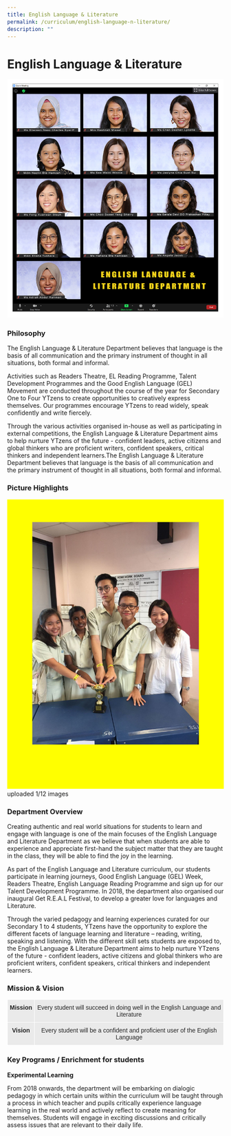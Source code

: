 ```yaml
---
title: English Language & Literature
permalink: /curriculum/english-language-n-literature/
description: ""
---
```

# **English Language & Literature**

![](/images/ENG.jpg)

### Philosophy

The English Language & Literature Department believes that language is the basis of all communication and the primary instrument of thought in all situations, both formal and informal.  

Activities such as Readers Theatre, EL Reading Programme, Talent Development Programmes and the Good English Language (GEL) Movement are conducted throughout the course of the year for Secondary One to Four YTzens to create opportunities to creatively express themselves. Our programmes encourage YTzens to read widely, speak confidently and write fiercely. 

Through the various activities organised in-house as well as participating in external competitions, the English Language & Literature Department aims to help nurture YTzens of the future - confident leaders, active citizens and global thinkers who are proficient writers, confident speakers, critical thinkers and independent learners.The English Language & Literature Department believes that language is the basis of all communication and the primary instrument of thought in all situations, both formal and informal.  

### Picture Highlights

![](/images/1%20(V2).jpg)
uploaded 1/12 images



### Department Overview

Creating authentic and real world situations for students to learn and engage with language is one of the main focuses of the English Language and Literature Department as we believe that when students are able to experience and appreciate first-hand the subject matter that they are taught in the class, they will be able to find the joy in the learning. 

As part of the English Language and Literature curriculum, our students participate in learning journeys, Good English Language (GEL) Week, Readers Theatre, English Language Reading Programme and sign up for our Talent Development Programme. In 2018, the department also organised our inaugural Get R.E.A.L Festival, to develop a greater love for languages and Literature. 

Through the varied pedagogy and learning experiences curated for our Secondary 1 to 4 students, YTzens have the opportunity to explore the different facets of language learning and literature – reading, writing, speaking and listening. With the different skill sets students are exposed to, the English Language & Literature Department aims to help nurture YTzens of the future - confident leaders, active citizens and global thinkers who are proficient writers, confident speakers, critical thinkers and independent learners.

### Mission & Vision


<table style="border-collapse:collapse;border-spacing:0" class="tg"><thead><tr><th style="background-color:#EAEAEA;border-color:#ffffff;border-style:solid;border-width:1px;color:#222;font-family:Arial, sans-serif;font-size:14px;font-weight:bold;overflow:hidden;padding:10px 5px;text-align:center;vertical-align:top;word-break:normal">Mission<br></th><th style="background-color:#EAEAEA;border-color:#ffffff;border-style:solid;border-width:1px;color:#222;font-family:Arial, sans-serif;font-size:14px;font-weight:normal;overflow:hidden;padding:10px 5px;text-align:center;vertical-align:top;word-break:normal"><span style="color:#222">Every student will succeed in doing well in the English Language and Literature</span></th></tr></thead><tbody><tr><td style="background-color:#EAEAEA;border-color:#ffffff;border-style:solid;border-width:1px;color:#222;font-family:Arial, sans-serif;font-size:14px;font-weight:bold;overflow:hidden;padding:10px 5px;text-align:center;vertical-align:top;word-break:normal">Vision<br></td><td style="background-color:#EAEAEA;border-color:#ffffff;border-style:solid;border-width:1px;color:#222;font-family:Arial, sans-serif;font-size:14px;overflow:hidden;padding:10px 5px;text-align:center;vertical-align:middle;word-break:normal"><span style="color:#222;background-color:#EAEAEA">Every student will be a confident and proficient user of the English Language</span></td></tr></tbody></table>


### Key Programs / Enrichment for students 

**Experimental Learning** 

From 2018 onwards, the department will be embarking on dialogic pedagogy in which certain units within the curriculum will be taught through a process in which teacher and pupils critically experience language learning in the real world and actively reflect to create meaning for themselves. Students will engage in exciting discussions and critically assess issues that are relevant to their daily life.